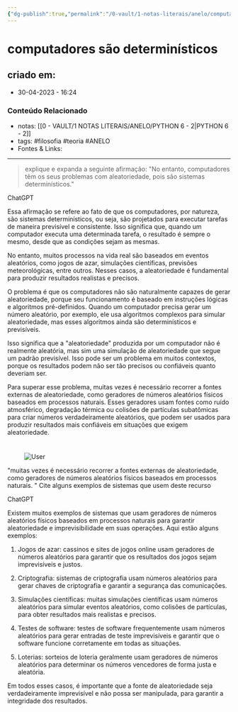 ```yaml
---
{"dg-publish":true,"permalink":"/0-vault/1-notas-literais/anelo/computadores-sao-deterministicos/","tags":["filosofia","teoria","ANELO"],"dgHomeLink":true,"dgShowLocalGraph":true,"dgShowFileTree":true,"dgEnableSearch":true,"noteIcon":""}
---
```


# computadores são determinísticos

## criado em: 
-  30-04-2023 - 16:24

### Conteúdo Relacionado
- notas: [[0 - VAULT/1 NOTAS LITERAIS/ANELO/PYTHON 6 - 2\|PYTHON 6 - 2]]
- tags: #filosofia #teoria #ANELO
- Fontes & Links: 

---

>explique e expanda a seguinte afirmação: "No entanto, computadores têm os seus problemas com aleatoriedade, pois são sistemas determinísticos."

ChatGPT

Essa afirmação se refere ao fato de que os computadores, por natureza, são sistemas determinísticos, ou seja, são projetados para executar tarefas de maneira previsível e consistente. Isso significa que, quando um computador executa uma determinada tarefa, o resultado é sempre o mesmo, desde que as condições sejam as mesmas.

No entanto, muitos processos na vida real são baseados em eventos aleatórios, como jogos de azar, simulações científicas, previsões meteorológicas, entre outros. Nesses casos, a aleatoriedade é fundamental para produzir resultados realistas e precisos.

O problema é que os computadores não são naturalmente capazes de gerar aleatoriedade, porque seu funcionamento é baseado em instruções lógicas e algoritmos pré-definidos. Quando um computador precisa gerar um número aleatório, por exemplo, ele usa algoritmos complexos para simular aleatoriedade, mas esses algoritmos ainda são determinísticos e previsíveis.

Isso significa que a "aleatoriedade" produzida por um computador não é realmente aleatória, mas sim uma simulação de aleatoriedade que segue um padrão previsível. Isso pode ser um problema em muitos contextos, porque os resultados podem não ser tão precisos ou confiáveis quanto deveriam ser.

Para superar esse problema, muitas vezes é necessário recorrer a fontes externas de aleatoriedade, como geradores de números aleatórios físicos baseados em processos naturais. Esses geradores usam fontes como ruído atmosférico, degradação térmica ou colisões de partículas subatômicas para criar números verdadeiramente aleatórios, que podem ser usados para produzir resultados mais confiáveis em situações que exigem aleatoriedade.

![](data:image/svg+xml,%3csvg%20xmlns=%27http://www.w3.org/2000/svg%27%20version=%271.1%27%20width=%2738%27%20height=%2738%27/%3e)![User](https://chat.openai.com/_next/image?url=https%3A%2F%2Fs.gravatar.com%2Favatar%2F63e2e9858ac855eb9c725654a2384a90%3Fs%3D480%26r%3Dpg%26d%3Dhttps%253A%252F%252Fcdn.auth0.com%252Favatars%252Fju.png&w=96&q=75)

"muitas vezes é necessário recorrer a fontes externas de aleatoriedade, como geradores de números aleatórios físicos baseados em processos naturais. " Cite alguns exemplos de sistemas que usem deste recurso

ChatGPT

Existem muitos exemplos de sistemas que usam geradores de números aleatórios físicos baseados em processos naturais para garantir aleatoriedade e imprevisibilidade em suas operações. Aqui estão alguns exemplos:

1.  Jogos de azar: cassinos e sites de jogos online usam geradores de números aleatórios para garantir que os resultados dos jogos sejam imprevisíveis e justos.
    
2.  Criptografia: sistemas de criptografia usam números aleatórios para gerar chaves de criptografia e garantir a segurança das comunicações.
    
3.  Simulações científicas: muitas simulações científicas usam números aleatórios para simular eventos aleatórios, como colisões de partículas, para obter resultados mais realistas e precisos.
    
4.  Testes de software: testes de software frequentemente usam números aleatórios para gerar entradas de teste imprevisíveis e garantir que o software funcione corretamente em todas as situações.
    
5.  Loterias: sorteios de loteria geralmente usam geradores de números aleatórios para determinar os números vencedores de forma justa e aleatória.
    

Em todos esses casos, é importante que a fonte de aleatoriedade seja verdadeiramente imprevisível e não possa ser manipulada, para garantir a integridade dos resultados.